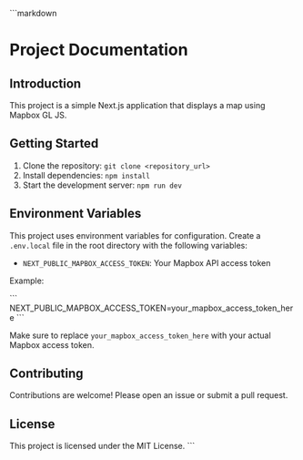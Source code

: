 \`\`\`markdown
# Project Documentation

## Introduction

This project is a simple Next.js application that displays a map using Mapbox GL JS.

## Getting Started

1. Clone the repository: `git clone <repository_url>`
2. Install dependencies: `npm install`
3. Start the development server: `npm run dev`

## Environment Variables

This project uses environment variables for configuration. Create a `.env.local` file in the root directory with the following variables:

- `NEXT_PUBLIC_MAPBOX_ACCESS_TOKEN`: Your Mapbox API access token

Example:

\`\`\`
NEXT_PUBLIC_MAPBOX_ACCESS_TOKEN=your_mapbox_access_token_here
\`\`\`

Make sure to replace `your_mapbox_access_token_here` with your actual Mapbox access token.

## Contributing

Contributions are welcome! Please open an issue or submit a pull request.


## License

This project is licensed under the MIT License.
\`\`\`

